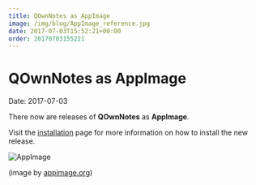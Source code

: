 ```yaml
---
title: QOwnNotes as AppImage
image: /img/blog/AppImage_reference.jpg
date: 2017-07-03T15:52:21+00:00
order: 20170703155221
---
```


# QOwnNotes as AppImage

<v-subheader class="blog">Date: 2017-07-03</v-subheader>

There now are releases of **QOwnNotes** as **AppImage**.

Visit the [installation](https://www.qownnotes.org/installation#AppImage) page for more information on how to install the new release.

![AppImage](/img/blog/AppImage_reference.jpg "AppImage")

(image by [appimage.org](http://appimage.org/))